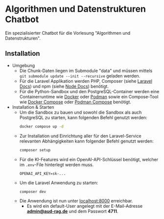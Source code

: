 # Algorithmen und Datenstrukturen Chatbot

Ein spezialisierter Chatbot für die Vorlesung "Algorithmen und Datenstrukturen".

## Installation

- Umgebung
    - Die Chunk-Daten liegen im Submodule "data" und müssen mittels `git submodule update --init --recursive` geladen werden.
    - Für die Laravel Applikation werden PHP, Composer (siehe [Laravel Docs](https://laravel.com/docs/12.x/installation#installing-php)) und npm (siehe [Node Docs](https://nodejs.org/en/download)) benötigt.
    - Für die Python-Sandbox und den PostgreSQL-Container werden eine Containerruntime wie [Docker](https://docs.docker.com/get-started/get-docker/) oder [Podman](https://podman.io/docs/installation) sowie ein Compose-Tool wie [Docker Compose](https://docs.docker.com/compose/install/) oder [Podman Compose](https://podman-desktop.io/docs/compose/setting-up-compose) benötigt.
- Installation & Starten
    - Um die Sandbox zu bauen und sowohl die Sandbox als auch PostgreSQL zu starten, kann folgenden Befehl genutzt werden:
      ```bash
      docker compose up -d
      ```
    - Zur Installation und Einrichtung aller für den Laravel-Service relevanten Abhängigkeiten kann folgender Befehl genutzt werden:
      ```bash
      composer setup
      ```
    - Für die KI-Features wird ein OpenAI-API-Schlüssel benötigt, welcher im `.env`-File hinterlegt werden muss.
      ```
      OPENAI_API_KEY=sk-...
      ```
    - Um die Laravel Anwendung zu starten:
      ```bash
      composer dev
      ```
    - Die Anwendung ist nun unter [localhost:8000](http://localhost:8000) erreichbar.
        - Es wird ein default-User angelegt mit der E-Mail-Adresse **admin@aud-rag.de** und dem Passwort **4711**.

